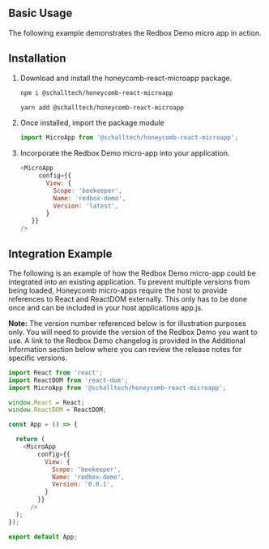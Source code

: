 ## Basic Usage
The following example demonstrates the Redbox Demo micro app in action.

<!-- STORY -->

## Installation

1. Download and install the honeycomb-react-microapp package.

   ```bash
   npm i @schalltech/honeycomb-react-microapp
   ```
   ```bash
   yarn add @schalltech/honeycomb-react-microapp
   ```

2. Once installed, import the package module
   ```jsx
   import MicroApp from '@schalltech/honeycomb-react-microapp';
   ```
3. Incorporate the Redbox Demo micro-app into your application.

   ```js
   <MicroApp
        config={{
          View: {
            Scope: 'beekeeper',
            Name: 'redbox-demo',
            Version: 'latest',
          }
      }}
   />
   ```

## Integration Example
The following is an example of how the Redbox Demo micro-app could be integrated into an existing application. To prevent multiple versions from being loaded, Honeycomb micro-apps require the host to provide references to React and ReactDOM externally. This only has to be done once and can be included in your host applications app.js.

**Note:** The version number referenced below is for illustration purposes only. You will need to provide the version of the Redbox Demo you want to use. A link to the Redbox Demo changelog is provided in the Additional Information section below where you can review the release notes for specific versions.

```js
import React from 'react';
import ReactDOM from 'react-dom';
import MicroApp from '@schalltech/honeycomb-react-microapp';

window.React = React;
window.ReactDOM = ReactDOM;

const App = () => {

  return (
    <MicroApp
        config={{
          View: {
            Scope: 'beekeeper',
            Name: 'redbox-demo',
            Version: '0.0.1',
          }
        }}
      />
  );
});

export default App;
```
